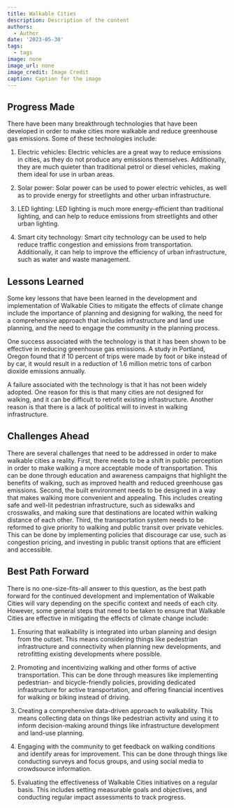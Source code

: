 ```yaml
---
title: Walkable Cities
description: Description of the content
authors:
  - Author
date: '2023-05-30'
tags:
  - tags
image: none
image_url: none
image_credit: Image Credit
caption: Caption for the image
---
```


## Progress Made

There have been many breakthrough technologies that have been developed in order to make cities more walkable and reduce greenhouse gas emissions. Some of these technologies include:

1. Electric vehicles: Electric vehicles are a great way to reduce emissions in cities, as they do not produce any emissions themselves. Additionally, they are much quieter than traditional petrol or diesel vehicles, making them ideal for use in urban areas.

2. Solar power: Solar power can be used to power electric vehicles, as well as to provide energy for streetlights and other urban infrastructure.

3. LED lighting: LED lighting is much more energy-efficient than traditional lighting, and can help to reduce emissions from streetlights and other urban lighting.

4. Smart city technology: Smart city technology can be used to help reduce traffic congestion and emissions from transportation. Additionally, it can help to improve the efficiency of urban infrastructure, such as water and waste management.

## Lessons Learned

Some key lessons that have been learned in the development and implementation of Walkable Cities to mitigate the effects of climate change include the importance of planning and designing for walking, the need for a comprehensive approach that includes infrastructure and land use planning, and the need to engage the community in the planning process.

One success associated with the technology is that it has been shown to be effective in reducing greenhouse gas emissions. A study in Portland, Oregon found that if 10 percent of trips were made by foot or bike instead of by car, it would result in a reduction of 1.6 million metric tons of carbon dioxide emissions annually.

A failure associated with the technology is that it has not been widely adopted. One reason for this is that many cities are not designed for walking, and it can be difficult to retrofit existing infrastructure. Another reason is that there is a lack of political will to invest in walking infrastructure.

## Challenges Ahead

There are several challenges that need to be addressed in order to make walkable cities a reality. First, there needs to be a shift in public perception in order to make walking a more acceptable mode of transportation. This can be done through education and awareness campaigns that highlight the benefits of walking, such as improved health and reduced greenhouse gas emissions. Second, the built environment needs to be designed in a way that makes walking more convenient and appealing. This includes creating safe and well-lit pedestrian infrastructure, such as sidewalks and crosswalks, and making sure that destinations are located within walking distance of each other. Third, the transportation system needs to be reformed to give priority to walking and public transit over private vehicles. This can be done by implementing policies that discourage car use, such as congestion pricing, and investing in public transit options that are efficient and accessible.

## Best Path Forward

There is no one-size-fits-all answer to this question, as the best path forward for the continued development and implementation of Walkable Cities will vary depending on the specific context and needs of each city. However, some general steps that need to be taken to ensure that Walkable Cities are effective in mitigating the effects of climate change include:

1. Ensuring that walkability is integrated into urban planning and design from the outset. This means considering things like pedestrian infrastructure and connectivity when planning new developments, and retrofitting existing developments where possible.

2. Promoting and incentivizing walking and other forms of active transportation. This can be done through measures like implementing pedestrian- and bicycle-friendly policies, providing dedicated infrastructure for active transportation, and offering financial incentives for walking or biking instead of driving.

3. Creating a comprehensive data-driven approach to walkability. This means collecting data on things like pedestrian activity and using it to inform decision-making around things like infrastructure development and land-use planning.

4. Engaging with the community to get feedback on walking conditions and identify areas for improvement. This can be done through things like conducting surveys and focus groups, and using social media to crowdsource information.

5. Evaluating the effectiveness of Walkable Cities initiatives on a regular basis. This includes setting measurable goals and objectives, and conducting regular impact assessments to track progress.
